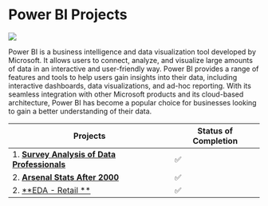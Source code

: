 # **Power BI Projects**
![](https://github.com/SumitxThokar/Power_BI_Projects./blob/main/image/pexels-rodnae-productions-7947663.jpg)


Power BI is a business intelligence and data visualization tool developed by Microsoft. It allows users to connect, analyze, and visualize large amounts of data in an interactive and user-friendly way. Power BI provides a range of features and tools to help users gain insights into their data, including interactive dashboards, data visualizations, and ad-hoc reporting. With its seamless integration with other Microsoft products and its cloud-based architecture, Power BI has become a popular choice for businesses looking to gain a better understanding of their data.

| **Projects** | **Status of Completion** |
| ----- | -----|
| 1. [**Survey Analysis of Data Professionals**](https://github.com/SumitxThokar/Power_BI_Projects./blob/main/First%20Power%20BI%20(Alex)/project_1.pbix) | :white_check_mark: |
| 2. [**Arsenal Stats After 2000**](https://github.com/SumitxThokar/Power-BI-Projects./blob/main/Arsenal_Stats/foot.pbix) | :white_check_mark: |
| 2. [**EDA - Retail **](https://github.com/SumitxThokar/Power-BI-Projects./tree/main/Retail) | :white_check_mark: |
